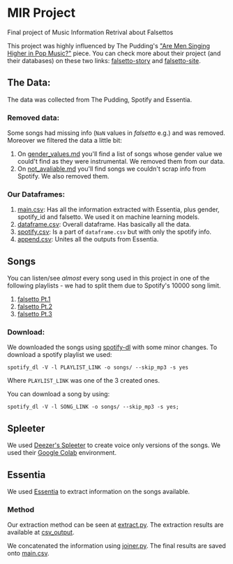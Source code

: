 # MIR Project
Final project of Music Information Retrival about Falsettos

This project was highly influenced by The Pudding's ["Are Men Singing Higher in Pop Music?"](https://pudding.cool/2019/08/register/) piece. You can check more about their project (and their databases) on these two links: [falsetto-story](https://github.com/the-pudding/falsetto-story) and [falsetto-site](https://github.com/the-pudding/falsetto-site).

## The Data:

The data was collected from The Pudding, Spotify and Essentia.

### Removed data:
Some songs had missing info (`NaN` values in *falsetto* e.g.) and was removed. Moreover we filtered the data a little bit:

1. On [gender_values.md](gender_values.md) you'll find a list of songs whose gender value we could't find as they were instrumental. We removed them from our data.
1. On [not_avaliable.md](not_avaliable.md) you'll find songs we couldn't scrap info from Spotify. We also removed them.

### Our Dataframes:

1. [main.csv](main.csv): Has all the information extracted with Essentia, plus gender, spotify_id and falsetto. We used it on machine learning models.
1. [dataframe.csv](dataframe.csv): Overall dataframe. Has basically all the data.
1. [spotify.csv](data-analysis/spotify.csv): Is a part of `dataframe.csv` but with only the spotify info.
1. [append.csv](csv_output/append.csv): Unites all the outputs from Essentia. 


## Songs
You can listen/see *almost* every song used in this project in one of the following playlists - we had to split them due to Spotify's 10000 song limit.

1. [falsetto Pt.1](https://open.spotify.com/playlist/5G2ada6BBgbe2wPfWYZMcC?si=UvIydan6RQ-ZirLCAk2O8g)
2. [falsetto Pt.2](https://open.spotify.com/playlist/7hZAZWkWFoCNbcqbONAQ1l?si=IELx-i6KQXmaKWDnZY4-6g)
3. [falsetto Pt.3](https://open.spotify.com/playlist/1U8FfPx2CpIx2ViM086zYb?si=CzxmNviZQhWZOC_PJld14w)

### Download:
We downloaded the songs using [spotify-dl](https://github.com/SathyaBhat/spotify-dl) with some minor changes. To download a spotify playlist we used:

```
spotify_dl -V -l PLAYLIST_LINK -o songs/ --skip_mp3 -s yes
```
Where `PLAYLIST_LINK` was one of the 3 created ones.

You can download a song by using:

```
spotify_dl -V -l SONG_LINK -o songs/ --skip_mp3 -s yes;
```

## Spleeter

We used [Deezer's Spleeter](https://github.com/deezer/spleeter) to create voice only versions of the songs. We used their [Google Colab](https://colab.research.google.com/github/deezer/spleeter/blob/master/spleeter.ipynb) environment. 


## Essentia

We used [Essentia](https://github.com/MTG/essentia) to extract information on the songs available. 

### Method
Our extraction method can be seen at [extract.py](extract.py). The extraction results are available at [csv_output](csv_output). 

We concatenated the information using [joiner.py](joiner.py). The final results are saved onto [main.csv](main.csv). 